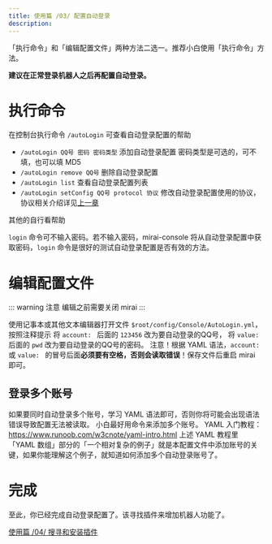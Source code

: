 ```yaml
---
title: 使用篇 /03/ 配置自动登录
description: 
---
```


「执行命令」和「编辑配置文件」两种方法二选一。推荐小白使用「执行命令」方法。

**建议在正常登录机器人之后再配置自动登录。**

# 执行命令

在控制台执行命令 `/autoLogin` 可查看自动登录配置的帮助
* `/autoLogin QQ号 密码 密码类型` 添加自动登录配置
密码类型是可选的，可不填，也可以填 MD5
* `/autoLogin remove QQ号` 删除自动登录配置
* `/autoLogin list` 查看自动登录配置列表
* `/autoLogin setConfig QQ号 protocol 协议` 修改自动登录配置使用的协议，协议相关介绍详见[上一章](/mirai/1-2#%E4%BD%BF%E7%94%A8%E7%99%BB%E5%BD%95%E5%91%BD%E4%BB%A4%E6%9D%A5%E7%99%BB%E5%BD%95)

其他的自行看帮助

`login` 命令可不输入密码。若不输入密码，mirai-console 将从自动登录配置中获取密码，`login` 命令是很好的测试自动登录配置是否有效的方法。

# 编辑配置文件

::: warning 注意
编辑之前需要关闭 mirai
:::


使用记事本或其他文本编辑器打开文件 `$root/config/Console/AutoLogin.yml`，按照注释提示
将 `account: ` 后面的 `123456` 改为要自动登录的QQ号，
将 `value: ` 后面的 `pwd` 改为要自动登录的QQ号的密码。
注意！根据 YAML 语法，`account: ` 或 `value: ` 的冒号后面**必须要有空格，否则会读取错误**！保存文件后重启 mirai 即可。

## 登录多个账号

如果要同时自动登录多个账号，学习 YAML 语法即可，否则你将可能会出现语法错误导致配置无法被读取。
小白最好用命令来添加多个账号。
YAML 入门教程：https://www.runoob.com/w3cnote/yaml-intro.html
上述 YAML 教程里「YAML 数组」部分的「一个相对复杂的例子」就是本配置文件中添加账号的关键，如果你能理解这个例子，就知道如何添加多个自动登录账号了。

# 完成

至此，你已经完成自动登录配置了。该寻找插件来增加机器人功能了。

[使用篇 /04/ 搜寻和安装插件](/mirai/1-4)